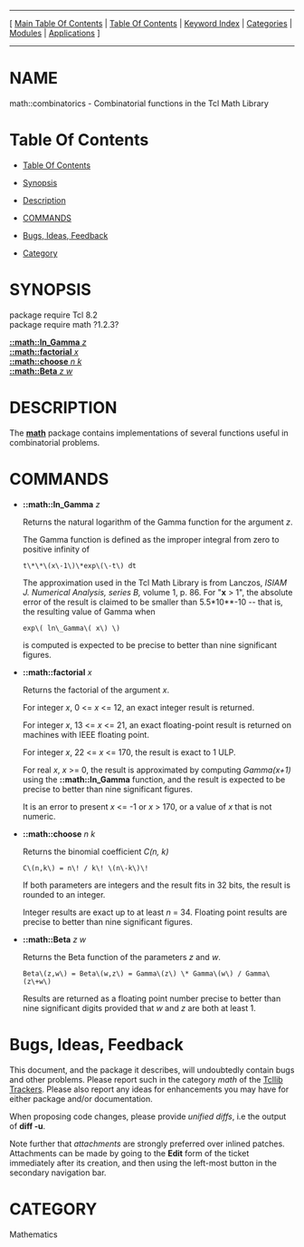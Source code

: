 
[//000000001]: # (math::combinatorics \- Tcl Math Library)
[//000000002]: # (Generated from file 'combinatorics\.man' by tcllib/doctools with format 'markdown')
[//000000003]: # (math::combinatorics\(n\) 1\.2\.3 tcllib "Tcl Math Library")

<hr> [ <a href="../../../../toc.md">Main Table Of Contents</a> &#124; <a
href="../../../toc.md">Table Of Contents</a> &#124; <a
href="../../../../index.md">Keyword Index</a> &#124; <a
href="../../../../toc0.md">Categories</a> &#124; <a
href="../../../../toc1.md">Modules</a> &#124; <a
href="../../../../toc2.md">Applications</a> ] <hr>

# NAME

math::combinatorics \- Combinatorial functions in the Tcl Math Library

# <a name='toc'></a>Table Of Contents

  - [Table Of Contents](#toc)

  - [Synopsis](#synopsis)

  - [Description](#section1)

  - [COMMANDS](#section2)

  - [Bugs, Ideas, Feedback](#section3)

  - [Category](#category)

# <a name='synopsis'></a>SYNOPSIS

package require Tcl 8\.2  
package require math ?1\.2\.3?  

[__::math::ln\_Gamma__ *z*](#1)  
[__::math::factorial__ *x*](#2)  
[__::math::choose__ *n k*](#3)  
[__::math::Beta__ *z w*](#4)  

# <a name='description'></a>DESCRIPTION

The __[math](math\.md)__ package contains implementations of several
functions useful in combinatorial problems\.

# <a name='section2'></a>COMMANDS

  - <a name='1'></a>__::math::ln\_Gamma__ *z*

    Returns the natural logarithm of the Gamma function for the argument *z*\.

    The Gamma function is defined as the improper integral from zero to positive
    infinity of

        t\*\*\(x\-1\)\*exp\(\-t\) dt

    The approximation used in the Tcl Math Library is from Lanczos, *ISIAM J\.
    Numerical Analysis, series B,* volume 1, p\. 86\. For "__x__ > 1", the
    absolute error of the result is claimed to be smaller than 5\.5\*10\*\*\-10 \-\-
    that is, the resulting value of Gamma when

        exp\( ln\_Gamma\( x\) \)

    is computed is expected to be precise to better than nine significant
    figures\.

  - <a name='2'></a>__::math::factorial__ *x*

    Returns the factorial of the argument *x*\.

    For integer *x*, 0 <= *x* <= 12, an exact integer result is returned\.

    For integer *x*, 13 <= *x* <= 21, an exact floating\-point result is
    returned on machines with IEEE floating point\.

    For integer *x*, 22 <= *x* <= 170, the result is exact to 1 ULP\.

    For real *x*, *x* >= 0, the result is approximated by computing
    *Gamma\(x\+1\)* using the __::math::ln\_Gamma__ function, and the result
    is expected to be precise to better than nine significant figures\.

    It is an error to present *x* <= \-1 or *x* > 170, or a value of *x*
    that is not numeric\.

  - <a name='3'></a>__::math::choose__ *n k*

    Returns the binomial coefficient *C\(n, k\)*

        C\(n,k\) = n\! / k\! \(n\-k\)\!

    If both parameters are integers and the result fits in 32 bits, the result
    is rounded to an integer\.

    Integer results are exact up to at least *n* = 34\. Floating point results
    are precise to better than nine significant figures\.

  - <a name='4'></a>__::math::Beta__ *z w*

    Returns the Beta function of the parameters *z* and *w*\.

        Beta\(z,w\) = Beta\(w,z\) = Gamma\(z\) \* Gamma\(w\) / Gamma\(z\+w\)

    Results are returned as a floating point number precise to better than nine
    significant digits provided that *w* and *z* are both at least 1\.

# <a name='section3'></a>Bugs, Ideas, Feedback

This document, and the package it describes, will undoubtedly contain bugs and
other problems\. Please report such in the category *math* of the [Tcllib
Trackers](http://core\.tcl\.tk/tcllib/reportlist)\. Please also report any ideas
for enhancements you may have for either package and/or documentation\.

When proposing code changes, please provide *unified diffs*, i\.e the output of
__diff \-u__\.

Note further that *attachments* are strongly preferred over inlined patches\.
Attachments can be made by going to the __Edit__ form of the ticket
immediately after its creation, and then using the left\-most button in the
secondary navigation bar\.

# <a name='category'></a>CATEGORY

Mathematics
